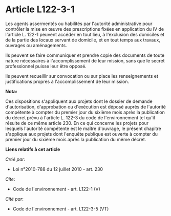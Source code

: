 # Article L122-3-1

Les agents assermentés ou habilités par l'autorité administrative pour contrôler la mise en œuvre des prescriptions fixées en
application du IV de l'article L. 122-1 peuvent accéder en tout lieu, à l'exclusion des domiciles et de la partie des locaux
servant de domicile, et en tout temps aux travaux, ouvrages ou aménagements. 

Ils peuvent se faire communiquer et prendre copie des documents de toute nature nécessaires à l'accomplissement de leur
mission, sans que le secret professionnel puisse leur être opposé. 

Ils peuvent recueillir sur convocation ou sur place les renseignements et justifications propres à l'accomplissement de leur
mission.

**Nota:**

Ces dispositions s'appliquent aux projets dont le dossier de demande d'autorisation, d'approbation ou d'exécution est déposé
auprès de l'autorité compétente à compter du premier jour du sixième mois après la publication du décret prévu à l'article L.
122-3 du code de l'environnement tel qu'il résulte de ce même article 230. En ce qui concerne les projets pour lesquels
l'autorité compétente est le maître d'ouvrage, le présent chapitre s'applique aux projets dont l'enquête publique est ouverte
à compter du premier jour du sixième mois après la publication du même décret.

**Liens relatifs à cet article**

_Créé par_:

  - Loi n°2010-788 du 12 juillet 2010 - art. 230

_Cite_:

  - Code de l'environnement - art. L122-1 (V)

_Cité par_:

  - Code de l'environnement - art. L122-3-5 (VT)
